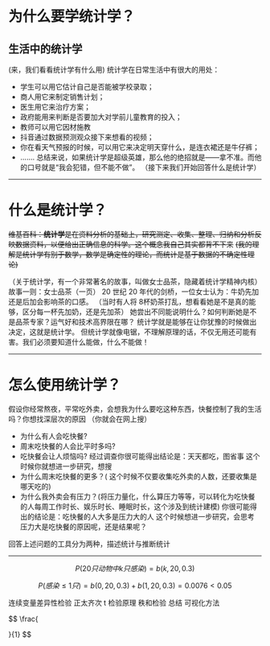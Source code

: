 #  为什么要学统计学？
## 生活中的统计学
(来，我们看看统计学有什么用)
统计学在日常生活中有很大的用处：
- 学生可以用它估计自己是否能被学校录取；
- 商人用它来制定销售计划；
- 医生用它来治疗方案；
- 政府能用来判断是否要加大对学前儿童教育的投入；
- 教师可以用它因材施教
- 抖音通过数据预测观众接下来想看的视频；
- 你在看天气预报的时候，可以用它来决定明天穿什么，是连衣裙还是牛仔裤；
- .......
总结来说，如果统计学是超级英雄，那么他的绝招就是——拿不准。而他的口号就是“我会犯错，但不能不做”。
（接下来我们开始回答什么是统计学）

---
# 什么是统计学？
~~维基百科：**统计学**是在资料分析的基础上，研究测定、收集、整理、归纳和分析反映数据资料，以便给出正确信息的科学。这个概念我自己其实都背不下来~~
~~(我的理解是统计学有别于数学，数学是确定性的理论，而统计是基于数据的不确定性理论)~~

（关于统计学，有一个非常著名的故事，叫做女士品茶，隐藏着统计学精神内核）
故事一则：女士品茶（一页）
20 世纪 20 年代的剑桥，一位女士认为：牛奶先加还是后加会影响茶的口感。
（当时有人将 8杯奶茶打乱，想看看她是不是真的能够，区分每一杯先加奶，还是先加茶）
她尝出不同能说明什么？如何判断她是不是品茶专家？运气好和技术高界限在哪？
统计学就是能够在让你犹豫的时候做出决定，这就是统计学。
但统计学就像电锯，不理解原理的话，不仅无用还可能有害。我们必须要知道什么能做，什么不能做！

---
# 怎么使用统计学？
假设你经常熬夜，平常吃外卖，会想我为什么要吃这种东西，快餐控制了我的生活吗？你想找深层次的原因
（你就会在网上搜）
- 为什么有人会吃快餐?
- 周末吃快餐的人会比平时多吗?
- 吃快餐会让人烦恼吗?
经过调查你很可能得出结论是：天天都吃，图省事
这个时候你就想进一步研究，想搜
- 为什么周末吃快餐的更多？( 这个时候不仅要收集吃外卖的人数，还要收集是哪天吃的)
- 为什么我外卖会有压力？(将压力量化，什么算压力等等，可以转化为吃快餐的人每周工作时长、娱乐时长、睡眠时长，这个涉及到统计建模)
你很可能得出的结论是：吃快餐的人大多是压力大的人
这个时候想进一步研究，会思考
压力大是吃快餐的原因呢，还是结果呢？

回答上述问题的工具分为两种，描述统计与推断统计

---
$$P(20只动物中k只感染)=b(k,20,0.3)$$

$$
P(感染\leq1只)=b(0,20,0.3)+b(1,20,0.3)=0.0076<0.05
$$


连续变量差异性检验
正太齐次
t 检验原理
秩和检验
总结
可视化方法

$$
\frac{

}{1}
$$